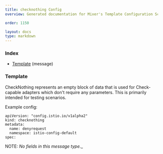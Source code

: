 ```yaml
---
title: checknothing Config
overview: Generated documentation for Mixer's Template Configuration Schema

order: 1150

layout: docs
type: markdown
---
```



<a name="rpcChecknothingIndex"></a>
### Index

* [Template](#checknothing.Template)
(message)

<a name="checknothing.Template"></a>
### Template
CheckNothing represents an empty block of data that is used for Check-capable
adapters which don't require any parameters. This is primarily intended for testing
scenarios.

Example config:

```
apiVersion: "config.istio.io/v1alpha2"
kind: checknothing
metadata:
  name: denyrequest
  namespace: istio-config-default
spec:
```

NOTE: _No fields in this message type.__
